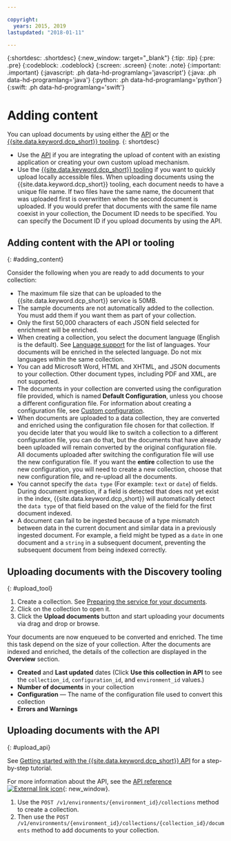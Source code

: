 ```yaml
---

copyright:
  years: 2015, 2019
lastupdated: "2018-01-11"

---
```


{:shortdesc: .shortdesc}
{:new_window: target="_blank"}
{:tip: .tip}
{:pre: .pre}
{:codeblock: .codeblock}
{:screen: .screen}
{:note: .note}
{:important: .important}
{:javascript: .ph data-hd-programlang='javascript'}
{:java: .ph data-hd-programlang='java'}
{:python: .ph data-hd-programlang='python'}
{:swift: .ph data-hd-programlang='swift'}

# Adding content

You can upload documents by using either the [API](/docs/services/discovery-icp/getting-started.html) or the [{{site.data.keyword.dcp_short}} tooling](/docs/services/discovery-icp/getting-started-tool.html).
{: shortdesc}

-   Use the [API](/docs/services/discovery-icp/getting-started.html) if you are integrating the upload of content with an existing application or creating your own custom upload mechanism.
-   Use the [{{site.data.keyword.dcp_short}} tooling](/docs/services/discovery-icp/getting-started-tool.html) if you want to quickly upload locally accessible files.
    When uploading documents using the {{site.data.keyword.dcp_short}} tooling, each document needs to have a unique file name. If two files have the same name, the document that was uploaded first is overwritten when the second document is uploaded. If you would prefer that documents with the same file name coexist in your collection, the Document ID needs to be specified. You can specify the Document ID if you upload documents by using the API.

## Adding content with the API or tooling
{: #adding_content}

Consider the following when you are ready to add documents to your collection:

-   The maximum file size that can be uploaded to the {{site.data.keyword.dcp_short}} service is 50MB.
-   The sample documents are not automatically added to the collection. You must add them if you want them as part of your collection.
-   Only the first 50,000 characters of each JSON field selected for enrichment will be enriched.
-   When creating a collection, you select the document language (English is the default). See [Language support](/docs/services/discovery-icp/language-support.html) for the list of languages. Your documents will be enriched in the selected language. Do not mix languages within the same collection.
-   You can add Microsoft Word, HTML and XHTML, and JSON documents to your collection. Other document types, including PDF and XML, are not supported.
-   The documents in your collection are converted using the configuration file provided, which is named **Default Configuration**, unless you choose a different configuration file. For information about creating a configuration file, see [Custom configuration](/docs/services/discovery-icp/building.html#custom-configuration).
-   When documents are uploaded to a data collection, they are converted and enriched using the configuration file chosen for that collection. If you decide later that you would like to switch a collection to a different configuration file, you can do that, but the documents that have already been uploaded will remain converted by the original configuration file. All documents uploaded after switching the configuration file will use the new configuration file. If you want the **entire** collection to use the new configuration, you will need to create a new collection, choose that new configuration file, and re-upload all the documents.
-   You cannot specify the `data type` (For example: `text` or `date`) of fields. During document ingestion, if a field is detected that does not yet exist in the index, {{site.data.keyword.dcp_short}} will automatically detect the `data type` of that field based on the value of the field for the first document indexed.
-   A document can fail to be ingested because of a type mismatch between data in the current document and similar data in a previously ingested document. For example, a field might be typed as a `date` in one document and a `string` in a subsequent document, preventing the subsequent document from being indexed correctly.

## Uploading documents with the Discovery tooling
{: #upload_tool}

1.  Create a collection. See [Preparing the service for your documents](/docs/services/discovery-icp/building.html#preparing-the-service-for-your-documents).
1.  Click on the collection to open it.
1.  Click the **Upload documents** button and start uploading your documents via drag and drop or browse.

Your documents are now enqueued to be converted and enriched. The time this task depend on the size of your collection. After the documents are indexed and enriched, the details of the collection are displayed in the **Overview** section.

-   **Created** and **Last updated** dates (Click **Use this collection in API** to see the `collection_id`, `configuration_id`, and `environment_id` values.)
-   **Number of documents** in your collection
-   **Configuration** — The name of the configuration file used to convert this collection
-   **Errors and Warnings**

## Uploading documents with the API
{: #upload_api}

See [Getting started with the {{site.data.keyword.dcp_short}} API](/docs/services/discovery-icp/getting-started.html) for a step-by-step tutorial.

For more information about the API, see the [API reference ![External link icon](../../icons/launch-glyph.svg "External link icon")](http://console.bluemix.net/apidocs/discovery-icp){: new_window}.

1.  Use the `POST /v1/environments/{environment_id}/collections` method to create a collection.
1.  Then use the `POST /v1/environments/{environment_id}/collections/{collection_id}/documents` method to add documents to your collection.

